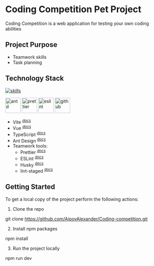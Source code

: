 # Coding Competition Pet Project

Coding Competition is a web application for testing your own coding abilities

## Project Purpose

- Teamwork skills
- Task planning


## Technology Stack

[![skills](https://skillicons.dev/icons?i=vite,vue,ts,html,css&theme=dark)](#technology-stack)</a>

<a href="#technology-stack" title="Antd"><img src="https://github.com/get-icon/geticon/raw/master/icons/ant-design.svg" alt="antd" width="48px" height="48px"></a> <a href="#technology-stack" title="Prettier"><img src="https://github.com/get-icon/geticon/raw/master/icons/prettier.svg" alt="prettier" width="48px" height="48px"></a> <a href="https://www.typescriptlang.org/" title="ESLint"><img src="https://github.com/get-icon/geticon/raw/master/icons/eslint.svg" alt="eslint" width="48px" height="48px"></a> <a href="https://www.typescriptlang.org/" title="github"><img src="https://github.com/get-icon/geticon/raw/master/icons/github-icon.svg" alt="github" width="48px" height="48px"></a>

- Vite <sup>_[docs](https://vitejs.dev/)_</sup>
- Vue <sup>_[docs](https://ru.vuejs.org/index.html)_</sup>
- TypeScript <sup>_[docs](https://www.typescriptlang.org/docs/handbook/typescript-from-scratch.html)_</sup>
- Ant Design <sup>_[docs](https://ant.design/)_</sup>
- Teamwork tools:
  - Prettier <sup>_[docs](https://prettier.io/docs/en/)_</sup>
  - ESLint <sup>_[docs](https://eslint.org/docs/latest/use/core-concepts)_</sup>
  - Husky <sup>_[docs](https://typicode.github.io/husky/)_</sup>
  - lint-staged <sup>_[docs](https://github.com/okonet/lint-staged)_</sup>

## Getting Started

To get a local copy of the project perform the following actions:

1. Clone the repo


git clone https://github.com/AipovAlexander/Coding-competition.git


2. Install npm packages


npm install


3. Run the project locally


npm run dev
